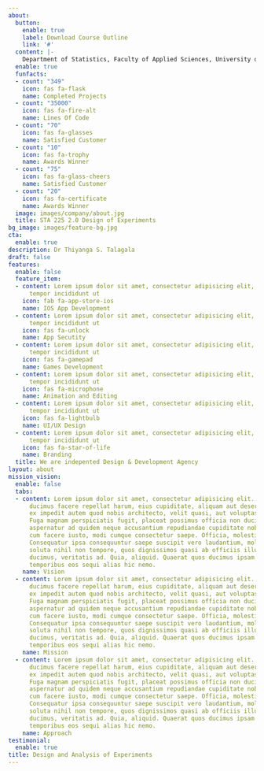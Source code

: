 ```yaml
---
about:
  button:
    enable: true
    label: Download Course Outline
    link: '#'
  content: |-
    Department of Statistics, Faculty of Applied Sciences, University of Sri Jayewardenepura
  enable: true
  funfacts:
  - count: "349"
    icon: fas fa-flask
    name: Completed Projects
  - count: "35000"
    icon: fas fa-fire-alt
    name: Lines Of Code
  - count: "70"
    icon: fas fa-glasses
    name: Satisfied Customer
  - count: "10"
    icon: fas fa-trophy
    name: Awards Winner
  - count: "75"
    icon: fas fa-glass-cheers
    name: Satisfied Customer
  - count: "20"
    icon: fas fa-certificate
    name: Awards Winner
  image: images/company/about.jpg
  title: STA 225 2.0 Design of Experiments
bg_image: images/feature-bg.jpg
cta:
  enable: true
description: Dr Thiyanga S. Talagala
draft: false
features:
  enable: false
  feature_item:
  - content: Lorem ipsum dolor sit amet, consectetur adipisicing elit, sed do eiusmod
      tempor incididunt ut
    icon: fab fa-app-store-ios
    name: IOS App Development
  - content: Lorem ipsum dolor sit amet, consectetur adipisicing elit, sed do eiusmod
      tempor incididunt ut
    icon: fas fa-unlock
    name: App Secutity
  - content: Lorem ipsum dolor sit amet, consectetur adipisicing elit, sed do eiusmod
      tempor incididunt ut
    icon: fas fa-gamepad
    name: Games Development
  - content: Lorem ipsum dolor sit amet, consectetur adipisicing elit, sed do eiusmod
      tempor incididunt ut
    icon: fas fa-microphone
    name: Animation and Editing
  - content: Lorem ipsum dolor sit amet, consectetur adipisicing elit, sed do eiusmod
      tempor incididunt ut
    icon: fas fa-lightbulb
    name: UI/UX Design
  - content: Lorem ipsum dolor sit amet, consectetur adipisicing elit, sed do eiusmod
      tempor incididunt ut
    icon: fas fa-star-of-life
    name: Branding
  title: We are indepented Design & Development Agency
layout: about
mission_vision:
  enable: false
  tabs:
  - content: Lorem ipsum dolor sit amet, consectetur adipisicing elit. Inventore nobis
      ducimus facere repellat harum, eius cupiditate, aliquam aut deserunt. Nemo illo
      ex impedit autem quod nobis architecto, velit quasi, aut voluptas porro natus.
      Fuga magnam perspiciatis fugit, placeat possimus officia non ducimus voluptatum
      aspernatur ad quidem neque accusantium repudiandae cupiditate nobis corporis,
      cum facere iusto, modi cumque consectetur saepe. Officia, molestiae tempore!
      Consequatur ipsa consequuntur saepe suscipit vero laudantium, mollitia, quaerat
      soluta nihil non tempore, quos dignissimos quasi ab officiis illum numquam quibusdam
      ducimus, veritatis ad. Quia, aliquid. Quaerat quos ducimus ipsam amet minus
      temporibus eos sequi alias hic nemo.
    name: Vision
  - content: Lorem ipsum dolor sit amet, consectetur adipisicing elit. Inventore nobis
      ducimus facere repellat harum, eius cupiditate, aliquam aut deserunt. Nemo illo
      ex impedit autem quod nobis architecto, velit quasi, aut voluptas porro natus.
      Fuga magnam perspiciatis fugit, placeat possimus officia non ducimus voluptatum
      aspernatur ad quidem neque accusantium repudiandae cupiditate nobis corporis,
      cum facere iusto, modi cumque consectetur saepe. Officia, molestiae tempore!
      Consequatur ipsa consequuntur saepe suscipit vero laudantium, mollitia, quaerat
      soluta nihil non tempore, quos dignissimos quasi ab officiis illum numquam quibusdam
      ducimus, veritatis ad. Quia, aliquid. Quaerat quos ducimus ipsam amet minus
      temporibus eos sequi alias hic nemo.
    name: Mission
  - content: Lorem ipsum dolor sit amet, consectetur adipisicing elit. Inventore nobis
      ducimus facere repellat harum, eius cupiditate, aliquam aut deserunt. Nemo illo
      ex impedit autem quod nobis architecto, velit quasi, aut voluptas porro natus.
      Fuga magnam perspiciatis fugit, placeat possimus officia non ducimus voluptatum
      aspernatur ad quidem neque accusantium repudiandae cupiditate nobis corporis,
      cum facere iusto, modi cumque consectetur saepe. Officia, molestiae tempore!
      Consequatur ipsa consequuntur saepe suscipit vero laudantium, mollitia, quaerat
      soluta nihil non tempore, quos dignissimos quasi ab officiis illum numquam quibusdam
      ducimus, veritatis ad. Quia, aliquid. Quaerat quos ducimus ipsam amet minus
      temporibus eos sequi alias hic nemo.
    name: Approach
testimonial:
  enable: true
title: Design and Analysis of Experiments
---
```

